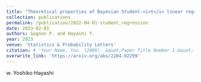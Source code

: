 ```yaml
---
title: "Theoretical properties of Bayesian Student-<i>t</i> linear regression"
collection: publications
permalink: /publication/2022-04-01-student_regression
date: 2023-02-01
authors: Gagnon P. and Hayashi Y.
year: 2023
venue: 'Statistics & Probability Letters'
citation: # 'Your Name, You. (2009). &quot;Paper Title Number 1.&quot; <i>Journal 1</i>. 1(1).'
overwrite_link: 'https://arxiv.org/abs/2204.02299'
---
```

w. Yoshiko Hayashi